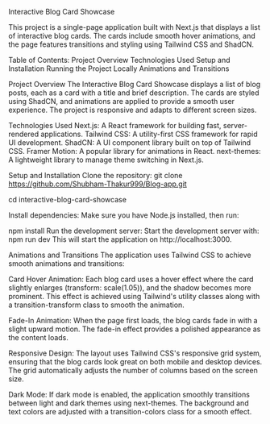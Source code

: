 Interactive Blog Card Showcase

This project is a single-page application built with Next.js that displays a list of interactive blog cards. The cards include smooth hover animations, and the page features transitions and styling using Tailwind CSS and ShadCN.

Table of Contents:
Project Overview
Technologies Used
Setup and Installation
Running the Project Locally
Animations and Transitions

Project Overview
The Interactive Blog Card Showcase displays a list of blog posts, each as a card with a title and brief description. The cards are styled using ShadCN, and animations are applied to provide a smooth user experience. The project is responsive and adapts to different screen sizes.

Technologies Used
Next.js: A React framework for building fast, server-rendered applications.
Tailwind CSS: A utility-first CSS framework for rapid UI development.
ShadCN: A UI component library built on top of Tailwind CSS.
Framer Motion: A popular library for animations in React.
next-themes: A lightweight library to manage theme switching in Next.js.

Setup and Installation
Clone the repository:
git clone https://github.com/Shubham-Thakur999/Blog-app.git

cd interactive-blog-card-showcase

Install dependencies:
Make sure you have Node.js installed, then run:

npm install
Run the development server:
Start the development server with:
npm run dev
This will start the application on http://localhost:3000.


Animations and Transitions
The application uses Tailwind CSS to achieve smooth animations and transitions:

Card Hover Animation: Each blog card uses a hover effect where the card slightly enlarges (transform: scale(1.05)), and the shadow becomes more prominent. This effect is achieved using Tailwind's utility classes along with a transition-transform class to smooth the animation.

Fade-In Animation: When the page first loads, the blog cards fade in with a slight upward motion. The fade-in effect provides a polished appearance as the content loads.

Responsive Design: The layout uses Tailwind CSS's responsive grid system, ensuring that the blog cards look great on both mobile and desktop devices. The grid automatically adjusts the number of columns based on the screen size.

Dark Mode: If dark mode is enabled, the application smoothly transitions between light and dark themes using next-themes. The background and text colors are adjusted with a transition-colors class for a smooth effect.

